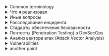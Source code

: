 
<details>
<summary>Common terminology</summary>

**ВНД** - внутренний нормативный документ.

**Уязвимость** - мискомнфигурации или баг с помощью которой можно провести эксплуатацию

**Угроза** - какая-то атака в которой могут проэксплуатировать уязвимость

**Риск** - вероятность реализации атаки

**SDL** - Software development lifecycle

**SCA** - Software composition analysis(анализ используемых библиотек )

**SSDLC** (Secure Software Development Life Cycle) фокусируется на функционале, сроках и качестве

**SIEM** - Это класс решений, которые собирают, анализируют и коррелируют события безопасности из разных источников в инфраструктуре, чтобы обнаруживать инциденты и реагировать на них.

**IAST (Interactive Application Security Testing)** — метод тестирования безопасности приложений, который анализирует их во время выполнения, сочетая подходы SAST и DAST.

**IDS/IPS (Intrusion Detection/Prevention System)** — системы обнаружения **(IDS)** и предотвращения **(IPS)** вторжений, которые выявляют и/или блокируют вредоносную активность в сети.

**RASP (Runtime Application Self-Protection)** — технология, встроенная в приложение, которая в реальном времени обнаруживает и блокирует атаки изнутри приложения.

**Red Team** - группа специалистов по кибербезопасности, которая имитирует действия злоумышленников для проверки защищённости организации.

**Bug Bounty** — программа вознаграждения, в рамках которой компания платит исследователям за обнаружение и сообщение о найденных уязвимостях.

**ZTNA** - Концепция нулевого доверия zero trust network access

**SASE** - концепция безопасного доступа к ресурсаам SECURE ACCESS SERVICE EDGE

**CVSS** - Common Vulnerability Scoring System ,шкала от 0 до 10, которая показывает, насколько опасна уязвимость

**Hardening** - 

</details>

<details>
<summary>Что я реализовал</summary>
1. Встраивание SAST и SCA

Я добавил SAST Static Application Security Testing (Semgrep, Checkmarx) на ранних этапах пайплайна.

Интеграция Software Composition Analysis (Dependency-Check, Snyk, OWASP Dependency-Track) для поиска уязвимостей в сторонних библиотеках.

Автоматический fail build при критических уязвимостях.

Из того что попробовал, но еще не заимлементил
DefectDojo — это DevSecOps платформа, система отслеживания ошибок и уязвимостей. Она обладает функциями для работы с отчётами, включая возможность запоминания ложных срабатываний и удаления дубликатов. DefectDojo интегрируется с JIRA, умеет сохранять метрики и строить графики их изменения.

2. DAST и тестирование на стейджинге

Автоматический запуск DAST Dynamic Application Security Testing (OWASP ZAP) после деплоя в тестовое окружение.


3. Shift-left и параллелизация

Перенос проверки качества и безопасности на ранние стадии (до сборки контейнеров).

Параллельное выполнение тестов (юнит, интеграционные, безопасность) для сокращения времени пайплайна.

4. Безопасность контейнеров и образов

Я добавил image scanning Trivy перед деплоем.

Принудительное использование минимальных базовых образов (distroless, alpine).

Автоматическое обновление образов через Renovate/Dependabot.

5. Безопасное хранение секретов

Автоматическая проверка на утечки секретов (Gitleaks) в коммитах.

Интеграция с Bank-vaults

6. Политики инфраструктуры как код

Валидация Terraform/Helm через Checkov, tfsec, Polaris.

Автоматический policy-as-code enforcement (OPA, Conftest) в пайплайне.

7. Метрики и наблюдаемость

Логирование времени каждого шага пайплайна для оптимизации.

Сбор метрик по числу уязвимостей, времени сборки, частоте релизов.

Настройка уведомлений в Slack/Teams о результатах тестов безопасности.

8. Контроль артефактов и supply chain security

Подписание артефактов и контейнеров (Cosign, Sigstore).
</details>

<details>
<summary>Иные вопросы</summary>
Aqua Security — платформа для защиты контейнеров, Kubernetes и облачных сред. Она обеспечивает сканирование уязвимостей образов, контроль конфигураций, runtime-защиту и соблюдение политик безопасности.
https://www.aquasec.com

Prisma Cloud — решение от Palo Alto Networks для комплексной защиты облаков. Оно охватывает CNAPP-функции (Cloud Native Application Protection Platform): контроль IaC, мониторинг уязвимостей, защита контейнеров, API-безопасность и управление соответствием.
https://www.paloaltonetworks.com/prisma/cloud

NeuVector (часть SUSE) — инструмент для сегментации сетевого трафика в Kubernetes, обнаружения атак и предотвращения вторжений. Он обеспечивает контейнерный firewall, контроль трафика в реальном времени и автоматическое реагирование.
https://open-docs.neuvector.com
https://open-docs.neuvector.com/basics/requirements/

#### Как можно скарелировать результаты разных типов анализаторов безопасти? ####

DefectDojo как раз решает эту задачу. Он умеет импортировать результаты разных сканеров, нормализовать их, а затем дедуплицировать находки по CWE/CVE/endpoint. Например, если SAST нашёл XSS, а DAST её подтвердил, в DefectDojo это будет одна уязвимость с несколькими источниками подтверждения.

#### Примеры практик по моделированю угроз ####
- STRIDE-анализ. Классификация угроз по шести категориям: Spoofing, Tampering, Repudiation, Information disclosure, Denial of service, Elevation of privilege.
Применяется для анализа архитектуры приложения или инфраструктуры.

- PASTA (Process for Attack Simulation and Threat Analysis). 7-этапный процесс: от бизнес-контекста до технических уязвимостей и моделирования атак.
Хорошо подходит для систем с высокой степенью регуляции и сложной бизнес-логикой.

#### Недостаток механизма docker in docker при использовании в пайплайнах ####
- Контейнер с Docker-демоном получает повышенные привилегии (обычно --privileged), что открывает возможность выхода за пределы контейнера и доступа к хосту.
- Нарушает принцип минимальных прав, т.к. внутри можно запускать любые контейнеры с root-доступом.
</details>

<details>
<summary>Расследование инцидента</summary>

0) Подготовка (до инцидента)

Роли и RACI: Incident Commander (IC), SecEng/Blue Team, App/Dev, SRE/Platform, Legal/PR, DPO.

Каналы: war-room (чат/мост), шаблоны тикетов, плейбуки по типам инцидентов (утечка секретов, supply-chain, RCE, DoS, компрометация контейнера и т.д.).

Источники данных: SIEM, EDR, WAF, k8s audit, cloud trails, Git/CI logs, registry/artifact repo, SBOM, секрет-менеджер.

Политики: сбор и хранение логов, цепочка хранения доказательств, требования регуляторов.

1) Обнаружение и активация

Триггеры: алерты (SIEM/EDR/WAF), сообщения баг-баунти, пользовательские жалобы, аномалии в CI/CD.

Действия: IC назначен, создаётся инцидент-тикет, включается журнал событий, фиксируется «T0».

2) Первичная триажировка (15–30 мин)

Вопросы: что случилось, насколько критично, какие активы под угрозой?

Действия: быстрая проверка сигналов, валидация истинности, присвоение SEV/приоритета, выбор плейбука.

Артефакты: карточка инцидента с кратким описанием, рабочая гипотеза.

3) Сдерживание (containment)

Краткосрочно: изоляция узлов/подов, ротация ключей/токенов, отключение уязвимого эндпоинта/фича-флага, временный WAF-правил.

Среднесрочно: блок листы в IdP, ограничение сетевых политик, остановка заражённых джобов в CI.

Принцип: «снимать снимки до вмешательств» (диски/образы/журналы).

4) Сбор и сохранение доказательств (forensics readiness)

Где смотреть: k8s audit, cloud trails, Git commit/push/PR history, CI runner logs, контейнерные образы и слои, системные журналы, VPC Flow, WAF/IDS.

Что сохранить: дампы, хеши образов/файлов, экспорт логов с метаданными и временем, версии IaC/манифестов.

Оформление: цепочка хранения (кто, когда, что получил), неизменяемое хранилище.

5) Расширение периметра/скоупинг

Цель: определить границы компрометации по людям, системам, времени.

Методы: IOC hunting (хеши/домены/паттерны), поведенческий анализ, граф вызовов, инвентаризация зависимостей по SBOM.

Вывод: список затронутых систем/данных/учёток + матрица воздействия.

6) Анализ первопричины (RCA)

Категории: уязвимость кода/зависимости (SAST/DAST/SCA), секрет в репозитории, ошибочное IaC/политики, конфиг в проде, компрометация пайплайна/раннера, социнжиниринг.

Техники: таймлайн T0→Tn, маппинг на ATT&CK, повтор воспроизведения в «песочнице», дифф конфигураций/манифестов, сравнение образов (before/after).

7) Устранение и ликвидация

Код/зависимости: фикс → PR → проверки (SAST/SCA/тесты) → релиз через CD. Ротация секретов автоматизировано (Vault/KMS).

Инфраструктура: патчи ОС/агентов, пересборка образов, ревокация и выпуск новых сертификатов/ключей, переразвёртывание через GitOps.

Учётки/доступ: принудительный logout, парольные/ключевые ротации, корректировка RBAC/ABAC.

8) Восстановление и валидация

Возврат сервиса: по этапам (канареечный/blue-green), наблюдаемость повышена.

Тесты: регрессия, спеки безопасности, хаос-пробы ограниченного масштаба.

Критерии выхода: ошибки/латентность в норме, отсутствие повторных IOC, все временные меры сняты или замещены постоянными.

9) Коммуникации и соответствие

Внутренние: статус-апдейты по расписанию, сводка риска для менеджмента.

Внешние: клиенты, регуляторы, партнёры (сроки/обязательства по уведомлениям).

Материалы: факт-лист (что/когда/кого затронуло/что сделано/что дальше), согласованные формулировки с Legal/PR.

10) Пост-инцидентный разбор (через 24–72 ч)

Документы: RCA (5-Why/Fishbone), таймлайн, что сработало/что нет, гигиена алертов (шум/покрытие).

Решения: какие контроли и где «shift-left» (правила SAST/SCA, секрет-сканеры до merge, политика образов, подпись артефактов, policy-as-code).

План работ: задачи в бэклог с приоритетами и владельцами.

11) Встраивание уроков в DevSecOps

CI/CD: обязательные гейты (SAST/SCA/secret scan, IaC-проверки, контейнерные политики, image signing/verify), SBOM публикация, provenance (SLSA-уровни).

Репозитории: защищённые ветки, обязательный code-review + security-review для критичных изменений, шаблоны PR.

Платформа: минимизация привилегий, сетевые политики, runtime-защита, автопатчинг базовых образов, централизованная ротация секретов.

Наблюдаемость: единые корелляции логов, трассировка, детект-правила по MITRE, регулярные purple-team-сессии.

Быстрые артефакты (шаблоны)

Карточка инцидента: ID, SEV, владельцы, описание, гипотеза, затронуто, временные меры, следующие шаги, T0…Tn таймлайн, ссылки на логи/доки.

Чек-лист доказательств: k8s audit, cloud trails, Git/PR/CI, registry, WAF/IDS, EDR, системные логи, секрет-менеджер.

Критерии «Done»: SEV↓, IOC=0, ротации завершены, фикс в проде, мониторинг/алерты обновлены, пост-мортем опубликован.

Метрики для бизнеса и качества процесса

MTTD, MTTC, MTTR, % инцидентов, закрытых без повторной компрометации 30/90 дней, доля «shift-left» фиксов, покрытие SBOM, среднее время ротации секретов, доля билдов с подписанными артефактами.
</details>



<details>
<summary>Стадарты обеспечения безовасности</summary>
1. GDPR (General Data Protection Regulation)

Что это: Регламент ЕС по защите персональных данных.

Цель: Защита личной информации граждан ЕС, обеспечение прозрачности обработки данных.

Ключевые требования:

Сбор и обработка данных только с согласия или на законных основаниях.

Право пользователей на доступ, исправление и удаление своих данных.

Уведомление о нарушениях персональных данных в течение 72 часов.

Назначение DPO (Data Protection Officer) при необходимости.

2. SOC 2 (System and Organization Controls 2)

Что это: Стандарт аудита безопасности для сервисных компаний (особенно облачных и SaaS).

Цель: Подтвердить, что организация безопасно обрабатывает данные клиентов.

Ключевые принципы (Trust Service Criteria):

Security: защита данных от несанкционированного доступа.

Availability: доступность системы для клиентов.

Processing Integrity: корректная обработка данных.

Confidentiality: конфиденциальность данных.

Privacy: соблюдение правил конфиденциальности.

3. HIPAA (Health Insurance Portability and Accountability Act)

Что это: Закон США о защите медицинской информации.

Цель: Защита персональных медицинских данных пациентов и безопасный обмен информацией между организациями здравоохранения.

Ключевые требования:
Защита электронных медицинских данных (ePHI).
Административные, физические и технические меры безопасности.
Политики и процедуры для минимизации риска утечки данных.

Подписание договоров с партнёрами, которые обрабатывают медицинские данные (BAA — Business Associate Agreement).
</details>

<details>
<summary>Пентесты (Penetration Testing) в DevSecOps</summary>


В DevSecOps пентесты интегрируются в CI/CD, чтобы находить уязвимости на ранних этапах разработки и не задерживать релизы. Опыт может включать:

Автоматизированное тестирование:
Использование SAST (Static Application Security Testing) и DAST (Dynamic Application Security Testing) инструментов.
Интеграция сканеров в пайплайн (например, SonarQube, Checkmarx, OWASP ZAP, Burp Suite).

Ручное тестирование:
Анализ бизнес-логики, авторизации, аутентификации.
Поиск уязвимостей OWASP Top 10.

Отчётность и рекомендации:
Составление отчётов с классификацией критичности.
Предложения по исправлению в рамках DevSecOps процесса.
</details>
<details>
<summary>Анализ вектора атак (Attack Vector Analysis)</summary>

Это исследование того, как злоумышленник может проникнуть в систему. В DevSecOps это помогает предотвращать уязвимости до продакшена. Опыт может включать:

Моделирование угроз (Threat Modeling):
Использование STRIDE или PASTA для оценки рисков.
Определение потенциальных точек входа и слабых мест в приложениях.

Анализ кода и инфраструктуры:
Ревью IaC (Infrastructure as Code) — Terraform, Ansible, Kubernetes манифесты.
Поиск misconfigurations, открытых портов, слабых политик RBAC.

Отслеживание цепочек атак:
Построение kill chain модели для понимания, как атака может развиваться.
Приоритизация исправлений в CI/CD пайплайне.
</details>

<details>
<summary>Vulnerabilities</summary>
**XSS**
SOP- same origin policy умправление заголовками (XSS)

**CSRF**

**SQL injection**

</details>

<details>
<summary>another point</summary>

smth

</details>